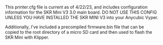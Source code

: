 This printer.cfg file is current as of 4/22/23, and includes configuration information for the SKR Mini V3 3.0 main board. DO NOT USE THIS CONFIG UNLESS YOU HAVE INSTALLED THE SKR MINI V3 into your Anycubic Vyper. 

Additionally, I've included a precompiled firmware.bin file that can be copied to the root directory of a micro SD card and then used to flash the SKR Mini with Klipper.

